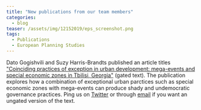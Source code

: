```yaml
---
title: "New publications from our team members"
categories:
  - blog
teaser: /assets/img/12152019/eps_screenshot.png
tags:
  - Publications
  - European Planning Studies
---
```


Dato Gogishvili and Suzy Harris-Brandts published an article titles ["Coinciding practices of exception in urban development: mega-events and special economic zones in Tbilisi, Georgia"](https://www.tandfonline.com/doi/abs/10.1080/09654313.2019.1701995?journalCode=ceps20) (gated text). The publication explores how a combination of exceptional urban parctices such as special economic zones with mega-events can produce shady and undemocratic governance practices. Ping us on [Twitter](https://twitter.com/sociospatial) or through [email](mailto:info@sociospatial.ge) if you want an ungated version of the text.